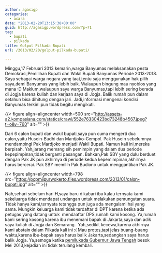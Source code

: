 ```yaml
---
author: agasigp
categories:
  - acara
date: "2013-02-20T13:15:38+00:00"
guid: http://agasigp.wordpress.com/?p=71
tag:
  - bupati
  - pilkada
title: Golput Pilkada Bupati
url: /2013/02/20/golput-pilkada-bupati/

---
```

Minggu,17 Februari 2013 kemarin,warga Banyumas melaksanakan pesta Demokrasi,Pemilihan Bupati dan Wakil Bupati Banyumas Periode 2013-2018. Saya sebagai warga negara yang taat,tentu saja menggunakan hak pilih saya,demi Banyumas yang lebih baik. Walaupun bingung mau nyoblos yang mana :D Maklum,walaupun saya warga Banyumas,tapi lebih sering berada di Jogja karena kuliah dan kerjaan saya di Jogja. Balik rumah pun dalam setahun bisa dihitung dengan jari. Jadi,informasi mengenai kondisi Banyumas terkini pun tidak begitu mengikuti.

{{< figure align=aligncenter width=500 src="http://assets-a2.kompasiana.com/statics/crawl/552e76330423bd73248b4567.jpeg?t=o&v=760" alt="" >}}

Dari 6 calon bupati dan wakil bupati,saya pun cuma mengerti dua calon,yaitu Husein-Budhi dan Mardjoko-Gempol. Pak Husein sebelumnya mendampingi Pak Mardjoko menjadi Wakil Bupati. Namun kali ini,mereka berpisah. Yah,jarang memang sih pemimpin yang dalam dua periode kepepimpinan,tidak berganti pasangan. Bahkan,Pak SBY yang dulu berduet dengan Pak JK pun akhirnya di periode kedua kepemimpinan,akhirnya harus bercerai. Pak SBY memilih Pak Budiono untuk menggantikan Pak JK.

{{< figure align=aligncenter width=798 src="https://pcpmiipurwokerto.files.wordpress.com/2013/01/calon-bupati.jpg" alt="" >}}

Nah,sehari sebelum hari H,saya baru dikabari ibu kalau ternyata kami sekeluarga tidak mendapat undangan untuk melakukan pemungutan suara. Tidak hanya kami,ternyata tetangga pun juga ada mengalami hal yang sama. Mungkin keluarga kami tidak terdaftar di DPT karena ketika ada petugas yang datang untuk  mendaaftar DPS,rumah kami kosong. Ya,rumah kami sering kosong karena ibu menemani bapak di Jakarta,saya dan adik saya kuliah di Jogja dan Semarang.  Yah,sedikit kecewa,karena akhirnya kami abstain dalam Pilkada kali ini :( Mau protes,tapi jelas buang-buang waktu,karena ibu-bapak saya harus balik Jakarta,sedangkan saya harus balik Jogja. Ya,semoga ketika [pemilukada Gubernur Jawa Tengah](/pengalaman/pemilihan-gubernur-jawa-tengah-2013-2018/) besok Mei 2013,kejadian ini tidak terulang kembali.
